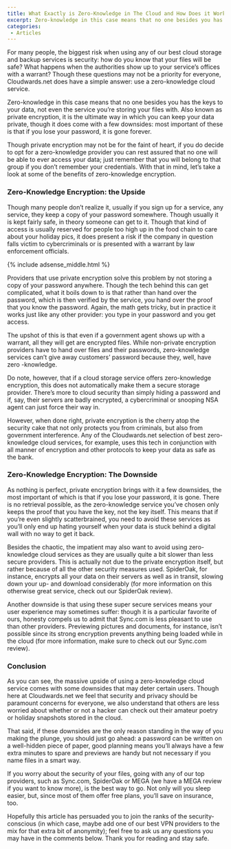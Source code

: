 ```yaml
---
title: What Exactly is Zero-Knowledge in The Cloud and How Does it Work?
excerpt: Zero-knowledge in this case means that no one besides you has the keys to your data, not even the service you’re storing your files with.
categories:
 - Articles
---
```

For many people, the biggest risk when using any of our best cloud storage and backup services is security: how do you know that your files will be safe? What happens when the authorities show up to your service’s offices with a warrant? Though these questions may not be a priority for everyone, Cloudwards.net does have a simple answer: use a zero-knowledge cloud service.

Zero-knowledge in this case means that no one besides you has the keys to your data, not even the service you’re storing your files with. Also known as private encryption, it is the ultimate way in which you can keep your data private, though it does come with a few downsides: most important of these is that if you lose your password, it is gone forever.

Though private encryption may not be for the faint of heart, if you do decide to opt for a zero-knowledge provider you can rest assured that no one will be able to ever access your data; just remember that you will belong to that group if you don’t remember your credentials. With that in mind, let’s take a look at some of the benefits of zero-knowledge encryption.

### Zero-Knowledge Encryption: the Upside
 
Though many people don’t realize it, usually if you sign up for a service, any service, they keep a copy of your password somewhere. Though usually it is kept fairly safe, in theory someone can get to it. Though that kind of access is usually reserved for people too high up in the food chain to care about your holiday pics, it does present a risk if the company in question falls victim to cybercriminals or is presented with a warrant by law enforcement officials.

{% include adsense_middle.html %}

Providers that use private encryption solve this problem by not storing a copy of your password anywhere. Though the tech behind this can get complicated, what it boils down to is that rather than hand over the password, which is then verified by the service, you hand over the proof that you know the password. Again, the math gets tricky, but in practice it works just like any other provider: you type in your password and you get access.

The upshot of this is that even if a government agent shows up with a warrant, all they will get are encrypted files. While non-private encryption providers have to hand over files and their passwords, zero-knowledge services can’t give away customers’ password because they, well, have zero -knowledge. 

Do note, however, that if a cloud storage service offers zero-knowledge encryption, this does not automatically make them a secure storage provider. There’s more to cloud security than simply hiding a password and if, say, their servers are badly encrypted, a cybercriminal or snooping NSA agent can just force their way in.

However, when done right, private encryption is the cherry atop the security cake that not only protects you from criminals, but also from government interference. Any of the Cloudwards.net selection of best zero-knowledge cloud services, for example, uses this tech in conjunction with all manner of encryption and other protocols to keep your data as safe as the bank.

### Zero-Knowledge Encryption: The Downside
 
As nothing is perfect, private encryption brings with it a few downsides, the most important of which is that if you lose your password, it is gone. There is no retrieval possible, as the zero-knowledge service you’ve chosen only keeps the proof that you have the key, not the key itself. This means that if you’re even slightly scatterbrained, you need to avoid these services as you’ll only end up hating yourself when your data is stuck behind a digital wall with no way to get it back.

Besides the chaotic, the impatient may also want to avoid using zero-knowledge cloud services as they are usually quite a bit slower than less secure providers. This is actually not due to the private encryption itself, but rather because of all the other security measures used. SpiderOak, for instance, encrypts all your data on their servers as well as in transit, slowing down your up- and download considerably (for more information on this otherwise great service, check out our SpiderOak review).

Another downside is that using these super secure services means your user experience may sometimes suffer: though it is a particular favorite of ours, honesty compels us to admit that Sync.com is less pleasant to use than other providers. Previewing pictures and documents, for instance, isn’t possible since its strong encryption prevents anything being loaded while in the cloud (for more information, make sure to check out our Sync.com review).

### Conclusion

As you can see, the massive upside of using a zero-knowledge cloud service comes with some downsides that may deter certain users. Though here at Cloudwards.net we feel that security and privacy should be paramount concerns for everyone, we also understand that others are less worried about whether or not a hacker can check out their amateur poetry or holiday snapshots stored in the cloud.

That said, if these downsides are the only reason standing in the way of you making the plunge, you should just go ahead: a password can be written on a well-hidden piece of paper, good planning means you’ll always have a few extra minutes to spare and previews are handy but not necessary if you name files in a smart way.

If you worry about the security of your files, going with any of our top providers, such as Sync.com, SpiderOak or MEGA (we have a MEGA review if you want to know more), is the best way to go. Not only will you sleep easier, but, since most of them offer free plans, you’ll save on insurance, too.

Hopefully this article has persuaded you to join the ranks of the security-conscious (in which case, maybe add one of our best VPN providers to the mix for that extra bit of anonymity); feel free to ask us any questions you may have in the comments below. Thank you for reading and stay safe.
